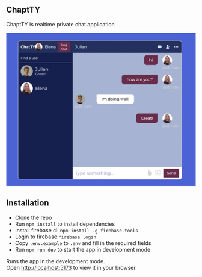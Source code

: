 ## ChaptTY

ChaptTY is realtime private chat application

![Screenshot](public/photoChatTY.png)

## Installation

- Clone the repo
- Run `npm install` to install dependencies
- Install firebase cli `npm install -g firebase-tools`
- Login to firebase `firebase login`
- Copy `.env.example` to `.env` and fill in the required fields
- Run `npm run dev` to start the app in development mode


Runs the app in the development mode.\
Open [http://localhost:5173](http://localhost:5173) to view it in your browser.

